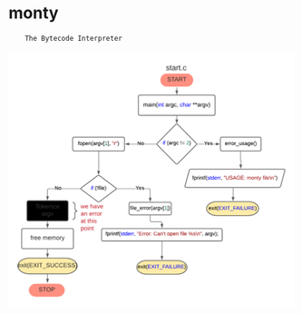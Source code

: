 # monty

        The Bytecode Interpreter

![alt text](https://github.com/saintbassanaga/monty/blob/main/monty.png?raw=true)
